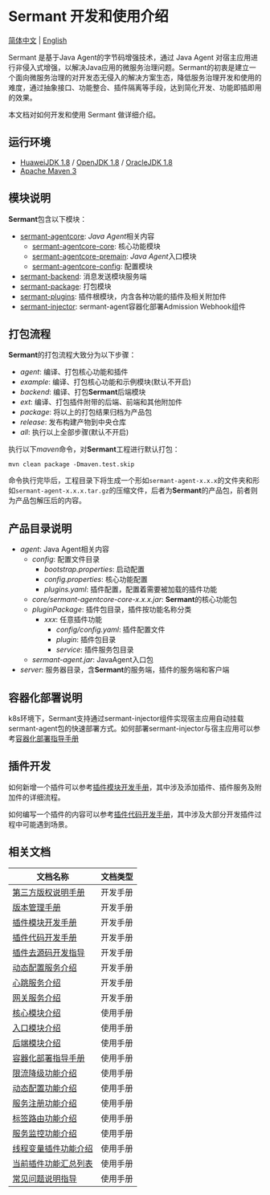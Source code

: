 # Sermant 开发和使用介绍

[简体中文](README-zh.md) | [English](README.md) 

Sermant 是基于Java Agent的字节码增强技术，通过 Java Agent 对宿主应用进行非侵入式增强，以解决Java应用的微服务治理问题。Sermant的初衷是建立一个面向微服务治理的对开发态无侵入的解决方案生态，降低服务治理开发和使用的难度，通过抽象接口、功能整合、插件隔离等手段，达到简化开发、功能即插即用的效果。

本文档对如何开发和使用 Sermant 做详细介绍。

## 运行环境

- [HuaweiJDK 1.8](https://gitee.com/openeuler/bishengjdk-8) / [OpenJDK 1.8](https://github.com/openjdk/jdk) / [OracleJDK 1.8](https://www.oracle.com/java/technologies/downloads/)
- [Apache Maven 3](https://maven.apache.org/download.cgi)

## 模块说明

**Sermant**包含以下模块：

- [sermant-agentcore](../sermant-agentcore): *Java Agent*相关内容
    - [sermant-agentcore-core](../sermant-agentcore/sermant-agentcore-core): 核心功能模块
    - [sermant-agentcore-premain](../sermant-agentcore/sermant-agentcore-premain): *Java Agent*入口模块
    - [sermant-agentcore-config](../sermant-agentcore/sermant-agentcore-config): 配置模块
- [sermant-backend](../sermant-backend): 消息发送模块服务端
- [sermant-package](../sermant-package): 打包模块
- [sermant-plugins](../sermant-plugins): 插件根模块，内含各种功能的插件及相关附加件
- [sermant-injector](../sermant-injector): sermant-agent容器化部署Admission Webhook组件

## 打包流程

**Sermant**的打包流程大致分为以下步骤：

- *agent*: 编译、打包核心功能和插件
- *example*: 编译、打包核心功能和示例模块(默认不开启)
- *backend*: 编译、打包**Sermant**后端模块
- *ext*: 编译、打包插件附带的后端、前端和其他附加件
- *package*: 将以上的打包结果归档为产品包
- *release*: 发布构建产物到中央仓库
- *all*: 执行以上全部步骤(默认不开启)

执行以下*maven*命令，对**Sermant**工程进行默认打包：

```shell
mvn clean package -Dmaven.test.skip
```

命令执行完毕后，工程目录下将生成一个形如`sermant-agent-x.x.x`的文件夹和形如`sermant-agent-x.x.x.tar.gz`的压缩文件，后者为**Sermant**的产品包，前者则为产品包解压后的内容。

## 产品目录说明

- *agent*: Java Agent相关内容
    - *config*: 配置文件目录
        - *bootstrap.properties*: 启动配置
        - *config.properties*: 核心功能配置
        - *plugins.yaml*: 插件配置，配置着需要被加载的插件功能
    - *core/sermant-agentcore-core-x.x.x.jar*: **Sermant**的核心功能包
    - *pluginPackage*: 插件包目录，插件按功能名称分类
        - *xxx*: 任意插件功能
            - *config/config.yaml*: 插件配置文件
            - *plugin*: 插件包目录
            - *service*: 插件服务包目录
    - *sermant-agent.jar*: JavaAgent入口包
- *server*: 服务器目录，含**Sermant**的服务端，插件的服务端和客户端

## 容器化部署说明
k8s环境下，Sermant支持通过sermant-injector组件实现宿主应用自动挂载sermant-agent包的快速部署方式。如何部署sermant-injector与宿主应用可以参考[容器化部署指导手册](user-guide/injector-zh.md)

## 插件开发

如何新增一个插件可以参考[插件模块开发手册](dev-guide/dev_plugin_module-zh.md)，其中涉及添加插件、插件服务及附加件的详细流程。

如何编写一个插件的内容可以参考[插件代码开发手册](dev-guide/dev_plugin_code-zh.md)，其中涉及大部分开发插件过程中可能遇到场景。

## 相关文档

|文档名称|文档类型|
|---|---|
|[第三方版权说明手册](dev-guide/third_party_copyright-zh.md)|开发手册|
|[版本管理手册](dev-guide/version_manage-zh.md)|开发手册|
|[插件模块开发手册](dev-guide/dev_plugin_module-zh.md)|开发手册|
|[插件代码开发手册](dev-guide/dev_plugin_code-zh.md)|开发手册|
|[插件去源码开发指导](dev-guide/dev_plugin_introduce-zh.md)|开发手册|
|[动态配置服务介绍](dev-guide/service_dynamicconfig-zh.md)|开发手册|
|[心跳服务介绍](dev-guide/service_heartbeat-zh.md)|开发手册|
|[网关服务介绍](dev-guide/service_send-zh.md)|开发手册|
|[核心模块介绍](user-guide/agentcore-zh.md)|使用手册|
|[入口模块介绍](user-guide/entrance-zh.md)|使用手册|
|[后端模块介绍](user-guide/backend-zh.md)|使用手册|
|[容器化部署指导手册](user-guide/injector-zh.md) |使用手册|
|[限流降级功能介绍](user-guide/flowcontrol/flowcontrol.md)|使用手册|
|[动态配置功能介绍](user-guide/dynamic-config/document.md)|使用手册|
|[服务注册功能介绍](user-guide/registry/document.md)|使用手册|
|[标签路由功能介绍](user-guide/router/document-zh.md)|使用手册|
|[服务监控功能介绍](user-guide/server-monitor/document-zh.md)|使用手册|
|[线程变量插件功能介绍](user-guide/threadlocal/document-zh.md)|使用手册|
|[当前插件功能汇总列表](user-guide/feature-list-zh.md)|使用手册|
|[常见问题说明指导](./FAQ-zh.md)|使用手册|